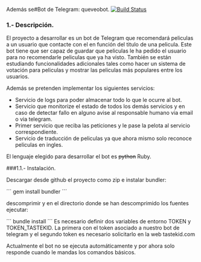 Además se#Bot de Telegram:  queveobot.
[![Build Status](https://travis-ci.org/LuisGi93/proyectoIV2016-2017.svg?branch=master)](https://travis-ci.org/LuisGi93/proyectoIV2016-2017)

### 1.- Descripción.

El proyecto a desarrollar es un bot de Telegram que recomendará peliculas a un usuario que contacte con el  en función del titulo de una pelicula. Este bot tiene que ser capaz de guardar que peliculas le ha pedido el usuario para no recomendarle peliculas que ya ha visto. También se están estudiando funcionalidades adicionales tales como hacer un sistema de votación para peliculas y mostrar las peliculas más populares entre los usuarios. 

Además se pretenden implementar los siguientes servicios:


 -   Servicio de logs para poder almacenar todo lo que le ocurre al bot.
  -  Servicio que monitorize el estado de todos los demás servicios y en caso de detectar fallo en alguno avise al responsable humano via email o via telegram.
  -  Primer servicio que reciba las peticiones y le pase la pelota al servicio correspondiente.
 -   Servicio de traducción de peliculas ya que ahora mismo solo reconoce peliculas en ingles.

El lenguaje elegido para desarrollar el bot es ~~python~~ Ruby.

###1.1.- Instalación.

Descargar desde github el proyecto como zip e instalar bundler:

´´´
gem install bundler
´´´


descomprimir y en el directorio donde se han descomprimido los fuentes ejecutar:

´´´
bundle install
´´´
Es necesario definir dos variables de entorno
TOKEN y TOKEN_TASTEKID. La primera con el token asociado a nuestro bot de telegram y el segundo token es necesario solicitarlo en la web tastekid.com


Actualmente el bot no se ejecuta automáticamente y por ahora solo responde cuando le mandas los comandos básicos.



